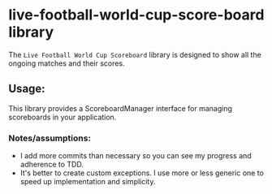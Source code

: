 # live-football-world-cup-score-board library

The `Live Football World Cup Scoreboard` library is designed
to show all the ongoing matches and their scores.

## Usage:
This library provides a ScoreboardManager interface for managing scoreboards in your application.

### Notes/assumptions:
- I add more commits than necessary so you can see my progress and adherence to TDD.
- It's better to create custom exceptions. I use more or less generic one to speed up implementation and simplicity.
